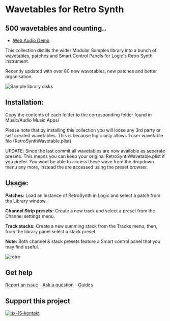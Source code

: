 # Wavetables for Retro Synth

## 500 wavetables and counting..

- [Web Audio Demo](https://www.modularsamples.com/Demos/demos/retrotables.html)

This collection distills the wider Modular Samples library into a bunch of wavetables, patches and Smart Control Panels for Logic's Retro Synth instrument. 

Recently updated with over 80 new wavetables, new patches and better organisation.

![Sample library disks](https://raw.githubusercontent.com/publicsamples/Retro-Synth-Wavetables/master/rs1.jpg)

## **Installation:**

Copy the contents of each folder to the corresponding folder found in Music/Audio Music Apps/

Please note that by installing this collection you will loose any 3rd party or self created wavetables. This is because logic only allows 1 user wavetable file (RetroSynthWavetable.plist)

UPDATE: Since the last commit all wavetables are now available as seperate presets. This means you can keep your original RetroSynthWavetable.plist if you prefer. You wont be able to access these wave from the dropdown menu any more, instead the are accessed using the preset browser.

## **Usage:**

**Patches:** Load an instance of RetroSynth in Logic and select a patch from the Library window.

**Channel Strip presets:** Create a new track and select a preset from the Channel settings menu.

**Track stacks:** Create a new summing stack from the Tracks menu, then, from the library panel select a stack preset.

**Note:** Both channel & stack presets feature a Smart control panel that you may find useful. 

![retro](https://raw.githubusercontent.com/publicsamples/Retro-Synth-Wavetables/master/rs2.jpg)
## **Get help**

[Report an issue](https://github.com/publicsamples/home/issues) - [Ask a question](https://github.com/publicsamples/home/discussions) - [Guides](https://github.com/publicsamples/home/wiki)

## **Support this project**

[
![dx-15-kontakt](https://www.modularsamples.com/img/msdx.png)
](https://www.modularsamples.com/dx-15-for-kontakt/)

